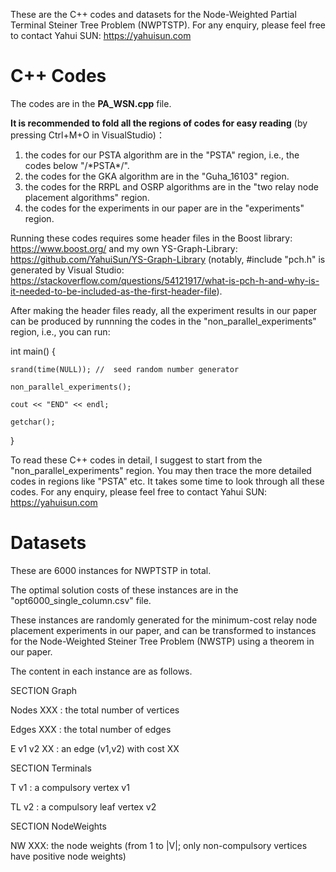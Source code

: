 These are the C++ codes and datasets for the Node-Weighted Partial Terminal Steiner Tree Problem (NWPTSTP). For any enquiry, please feel free to contact Yahui SUN: https://yahuisun.com 


# C++ Codes

The codes are in the <b>PA_WSN.cpp</b> file. 

<b>It is recommended to fold all the regions of codes for easy reading</b> (by pressing Ctrl+M+O in VisualStudio)：
1) the codes for our PSTA algorithm are in the "PSTA" region, i.e., the codes below "/\*PSTA\*/".
2) the codes for the GKA algorithm are in the "Guha_16103" region.
3) the codes for the RRPL and OSRP algorithms are in the "two relay node placement algorithms" region.
4) the codes for the experiments in our paper are in the "experiments" region.

Running these codes requires some header files in the Boost library: https://www.boost.org/ and my own YS-Graph-Library: https://github.com/YahuiSun/YS-Graph-Library (notably, #include "pch.h" is generated by Visual Studio: https://stackoverflow.com/questions/54121917/what-is-pch-h-and-why-is-it-needed-to-be-included-as-the-first-header-file).

After making the header files ready, all the experiment results in our paper can be produced by runnning the codes in the "non_parallel_experiments" region, i.e., you can run:

int main()
{

	srand(time(NULL)); //  seed random number generator
	
	non_parallel_experiments();
	
	cout << "END" << endl;
	
	getchar();
}

To read these C++ codes in detail, I suggest to start from the "non_parallel_experiments" region. You may then trace the more detailed codes in regions like "PSTA" etc. It takes some time to look through all these codes. For any enquiry, please feel free to contact Yahui SUN: https://yahuisun.com 

# Datasets

These are 6000 instances for NWPTSTP in total. 

The optimal solution costs of these instances are in the "opt6000_single_column.csv" file.

These instances are randomly generated for the minimum-cost relay node placement experiments in our paper, and can be transformed to instances for the Node-Weighted Steiner Tree Problem (NWSTP) using a theorem in our paper. 



The content in each instance are as follows.

SECTION Graph 

Nodes XXX : the total number of vertices

Edges XXX : the total number of edges

E v1 v2 XX : an edge (v1,v2) with cost XX


SECTION Terminals

T v1 : a compulsory vertex v1

TL v2 : a compulsory leaf vertex v2


SECTION NodeWeights

NW XXX: the node weights (from 1 to |V|; only non-compulsory vertices have positive node weights)


